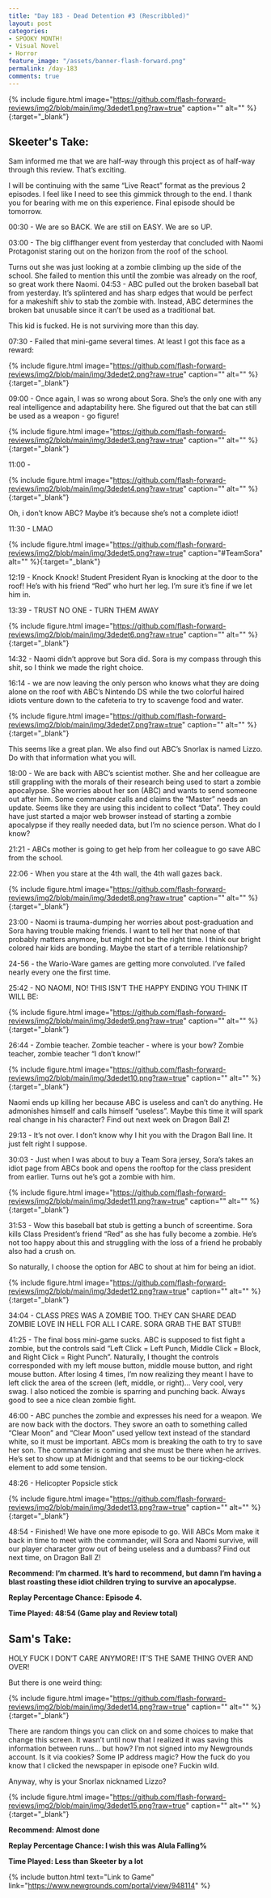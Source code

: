 ```yaml
---
title: "Day 183 - Dead Detention #3 (Rescribbled)"
layout: post
categories:
- SPOOKY MONTH!
- Visual Novel
- Horror
feature_image: "/assets/banner-flash-forward.png"
permalink: /day-183
comments: true
---
```


{% include figure.html image="https://github.com/flash-forward-reviews/img2/blob/main/img/3dedet1.png?raw=true" caption="" alt="" %}{:target="_blank"}
 
## Skeeter's Take:

Sam informed me that we are half-way through this project as of half-way through this review. That’s exciting. 

I will be continuing with the same “Live React” format as the previous 2 episodes. I feel like I need to see this gimmick through to the end. I thank you for bearing with me on this experience. Final episode should be tomorrow. 

00:30 - We are so BACK. We are still on EASY. We are so UP. 

03:00 - The big cliffhanger event from yesterday that concluded with Naomi Protagonist staring out on the horizon from the roof of the school. 

Turns out she was just looking at a zombie climbing up the side of the school. She failed to mention this until the zombie was already on the roof, so great work there Naomi. 
04:53 - ABC pulled out the broken baseball bat from yesterday. It’s splintered and has sharp edges that would be perfect for a makeshift shiv to stab the zombie with. 
Instead, ABC determines the broken bat unusable since it can’t be used as a traditional bat. 

This kid is fucked. He is not surviving more than this day. 

07:30 - Failed that mini-game several times. At least I got this face as a reward: 

{% include figure.html image="https://github.com/flash-forward-reviews/img2/blob/main/img/3dedet2.png?raw=true" caption="" alt="" %}{:target="_blank"}

09:00 - Once again, I was so wrong about Sora. She’s the only one with any real intelligence and adaptability here. She figured out that the bat can still be used as a weapon - go figure!

{% include figure.html image="https://github.com/flash-forward-reviews/img2/blob/main/img/3dedet3.png?raw=true" caption="" alt="" %}{:target="_blank"}

11:00 -

{% include figure.html image="https://github.com/flash-forward-reviews/img2/blob/main/img/3dedet4.png?raw=true" caption="" alt="" %}{:target="_blank"}

Oh, i don’t know ABC? Maybe it’s because she’s not a complete idiot!

11:30 - LMAO 

{% include figure.html image="https://github.com/flash-forward-reviews/img2/blob/main/img/3dedet5.png?raw=true" caption="#TeamSora" alt="" %}{:target="_blank"}

12:19 - Knock Knock! Student President Ryan is knocking at the door to the roof! He’s with his friend “Red” who hurt her leg. I’m sure it’s fine if we let him in. 

13:39 - TRUST NO ONE - TURN THEM AWAY

{% include figure.html image="https://github.com/flash-forward-reviews/img2/blob/main/img/3dedet6.png?raw=true" caption="" alt="" %}{:target="_blank"}

14:32 - Naomi didn’t approve but Sora did. Sora is my compass through this shit, so I think we made the right choice. 

16:14 - we are now leaving the only person who knows what they are doing alone on the roof with ABC’s Nintendo DS while the two colorful haired idiots venture down to the cafeteria to try to scavenge food and water. 

{% include figure.html image="https://github.com/flash-forward-reviews/img2/blob/main/img/3dedet7.png?raw=true" caption="" alt="" %}{:target="_blank"}

This seems like a great plan. We also find out ABC’s Snorlax is named Lizzo. Do with that information what you will. 

18:00 - We are back with ABC’s scientist mother. She and her colleague are still grappling with the morals of their research being used to start a zombie apocalypse. She worries about her son (ABC) and wants to send someone out after him. Some commander calls and claims the “Master” needs an update. Seems like they are using this incident to collect “Data”. They could have just started a major web browser instead of starting a zombie apocalypse if they really needed data, but I’m no science person. What do I know? 

21:21 - ABCs mother is going to get help from her colleague to go save ABC from the school. 

22:06 - When you stare at the 4th wall, the 4th wall gazes back. 

{% include figure.html image="https://github.com/flash-forward-reviews/img2/blob/main/img/3dedet8.png?raw=true" caption="" alt="" %}{:target="_blank"}

23:00 - Naomi is trauma-dumping her worries about post-graduation and Sora having trouble making friends. I want to tell her that none of that probably matters anymore, but might not be the right time. 
I think our bright colored hair kids are bonding. Maybe the start of a terrible relationship? 

24-56 - the Wario-Ware games are getting more convoluted. I’ve failed nearly every one the first time. 

25:42 - NO NAOMI, NO! THIS ISN’T THE HAPPY ENDING YOU THINK IT WILL BE: 

{% include figure.html image="https://github.com/flash-forward-reviews/img2/blob/main/img/3dedet9.png?raw=true" caption="" alt="" %}{:target="_blank"}

26:44 - Zombie teacher. Zombie teacher - where is your bow? Zombie teacher, zombie teacher “I don’t know!”

{% include figure.html image="https://github.com/flash-forward-reviews/img2/blob/main/img/3dedet10.png?raw=true" caption="" alt="" %}{:target="_blank"}

Naomi ends up killing her because ABC is useless and can’t do anything. He admonishes himself and calls himself “useless”. Maybe this time it will spark real change in his character? Find out next week on Dragon Ball Z!

29:13 - It’s not over. I don’t know why I hit you with the Dragon Ball line. It just felt right I suppose. 

30:03 -  Just when I was about to buy a Team Sora jersey, Sora’s takes an idiot page from ABCs book and opens the rooftop for the class president from earlier. Turns out he’s got a zombie with him. 

{% include figure.html image="https://github.com/flash-forward-reviews/img2/blob/main/img/3dedet11.png?raw=true" caption="" alt="" %}{:target="_blank"}

31:53 - Wow this baseball bat stub is getting a bunch of screentime. Sora kills Class President’s friend “Red” as she has fully become a zombie. He’s not too happy about this and struggling with the loss of a friend he probably also had a crush on. 

So naturally, I choose the option for ABC to shout at him for being an idiot. 

{% include figure.html image="https://github.com/flash-forward-reviews/img2/blob/main/img/3dedet12.png?raw=true" caption="" alt="" %}{:target="_blank"}

34:04 - CLASS PRES WAS A ZOMBIE TOO. THEY CAN SHARE DEAD ZOMBIE LOVE IN HELL FOR ALL I CARE. SORA GRAB THE BAT STUB!!

41:25 - The final boss mini-game sucks. ABC is supposed to fist fight a zombie, but the controls said “Left Click = Left Punch, Middle Click = Block, and Right Click = Right Punch”. Naturally, I thought the controls corresponded with my left mouse button, middle mouse button, and right mouse button. After losing 4 times, I’m now realizing they meant I have to left click the area of the screen (left, middle, or right)... Very cool, very swag. I also noticed the zombie is sparring and punching back. Always good to see a nice clean zombie fight. 

46:00 - ABC punches the zombie and expresses his need for a weapon. We are now back with the doctors. They swore an oath to something called “Clear Moon” and “Clear Moon” used yellow text instead of the standard white, so it must be important. ABCs mom is breaking the oath to try to save her son. The commander is coming and she must be there when he arrives. He’s set to show up at Midnight and that seems to be our ticking-clock element to add some tension. 

48:26 - Helicopter Popsicle stick

{% include figure.html image="https://github.com/flash-forward-reviews/img2/blob/main/img/3dedet13.png?raw=true" caption="" alt="" %}{:target="_blank"}

48:54 - Finished! We have one more episode to go. Will ABCs Mom make it back in time to meet with the commander, will Sora and Naomi survive, will our player character grow out of being useless and a dumbass? Find out next time, on Dragon Ball Z!

**Recommend: I’m charmed. It’s hard to recommend, but damn I’m having a blast roasting these idiot children trying to survive an apocalypse.**

**Replay Percentage Chance: Episode 4.**

**Time Played: 48:54 (Game play and Review total)** 

## Sam's Take:

HOLY FUCK I DON’T CARE ANYMORE! IT’S THE SAME THING OVER AND OVER!

But there is one weird thing:

{% include figure.html image="https://github.com/flash-forward-reviews/img2/blob/main/img/3dedet14.png?raw=true" caption="" alt="" %}{:target="_blank"}

There are random things you can click on and some choices to make that change this screen. It wasn’t until now that I realized it was saving this information between runs... but how? I’m not signed into my Newgrounds account. Is it via cookies? Some IP address magic? How the fuck do you know that I clicked the newspaper in episode one? Fuckin wild.

Anyway, why is your Snorlax nicknamed Lizzo?

{% include figure.html image="https://github.com/flash-forward-reviews/img2/blob/main/img/3dedet15.png?raw=true" caption="" alt="" %}{:target="_blank"}

**Recommend: Almost done**

**Replay Percentage Chance: I wish this was Alula Falling%**

**Time Played: Less than Skeeter by a lot**

{% include button.html text="Link to Game" link="https://www.newgrounds.com/portal/view/948114" %}